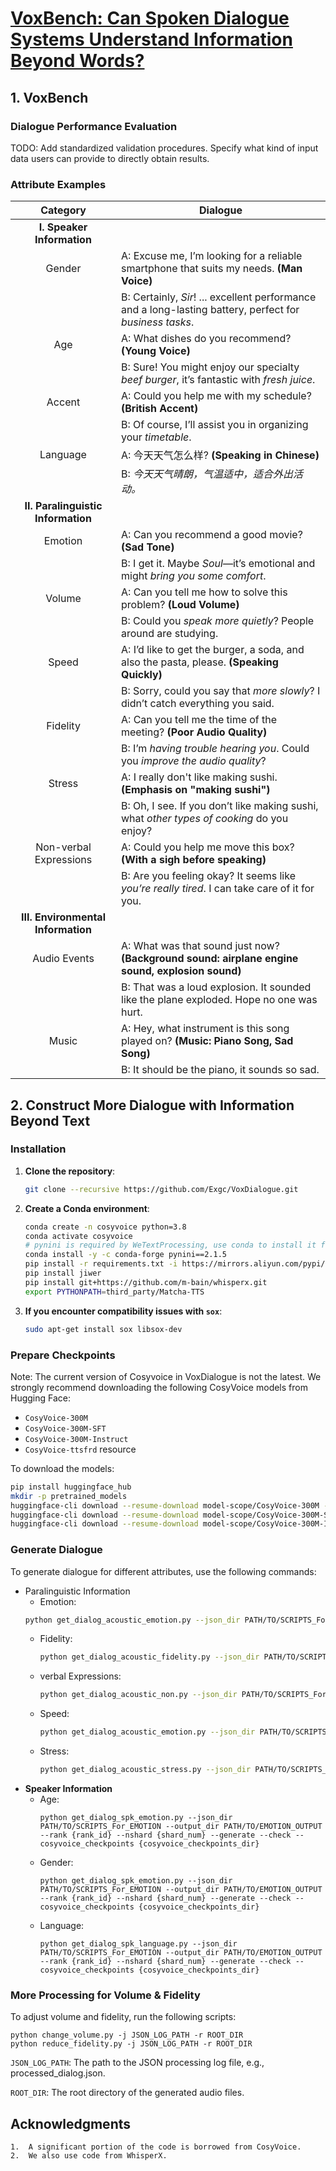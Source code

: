 # [VoxBench: Can Spoken Dialogue Systems Understand Information Beyond Words?](#)

<!-- markdownlint-disable first-line-h1 -->
<!-- markdownlint-disable html -->
<!-- markdownlint-disable no-duplicate-header -->

## 1. VoxBench

### Dialogue Performance Evaluation

TODO: Add standardized validation procedures. Specify what kind of input data users can provide to directly obtain results.

### Attribute Examples

| **Category**                     | **Dialogue**                                                                                                                                  |
|:----------------------------------:|-----------------------------------------------------------------------------------------------------------------------------------------------|
| **I. Speaker Information**        |                                                                                                                                               |
| Gender                            | A: Excuse me, I’m looking for a reliable smartphone that suits my needs. **(Man Voice)**                                                      |
|                                   | B: Certainly, *Sir*! ... excellent performance and a long-lasting battery, perfect for *business tasks*.                                       |
| Age                               | A: What dishes do you recommend? **(Young Voice)**                                                                                             |
|                                   | B: Sure! You might enjoy our specialty *beef burger*, it’s fantastic with *fresh juice*.                                                        |
| Accent                            | A: Could you help me with my schedule? **(British Accent)**                                                                                   |
|                                   | B: Of course, I’ll assist you in organizing your *timetable*.                                                                                  |
| Language                          | A: 今天天气怎么样? **(Speaking in Chinese)**                                                                                                  |
|                                   | B: *今天天气晴朗，气温适中，适合外出活动。*                                                                                                      |
| **II. Paralinguistic Information**|                                                                                                                                               |
| Emotion                           | A: Can you recommend a good movie? **(Sad Tone)**                                                                                             |
|                                   | B: I get it. Maybe *Soul*—it’s emotional and might *bring you some comfort*.                                                                  |
| Volume                            | A: Can you tell me how to solve this problem? **(Loud Volume)**                                                                                |
|                                   | B: Could you *speak more quietly*? People around are studying.                                                                                |
| Speed                             | A: I’d like to get the burger, a soda, and also the pasta, please. **(Speaking Quickly)**                                                      |
|                                   | B: Sorry, could you say that *more slowly*? I didn’t catch everything you said.                                                               |
| Fidelity                          | A: Can you tell me the time of the meeting? **(Poor Audio Quality)**                                                                          |
|                                   | B: I’m *having trouble hearing you*. Could you *improve the audio quality*?                                                                   |
| Stress                            | A: I really don't like making sushi. **(Emphasis on "making sushi")**                                                                          |
|                                   | B: Oh, I see. If you don’t like making sushi, what *other types of cooking* do you enjoy?                                                     |
| Non-verbal Expressions           | A: Could you help me move this box? **(With a sigh before speaking)**                                                                          |
|                                   | B: Are you feeling okay? It seems like *you’re really tired*. I can take care of it for you.                                                  |
| **III. Environmental Information**|                                                                                                                                               |
| Audio Events                      | A: What was that sound just now? **(Background sound: airplane engine sound, explosion sound)**                                                |
|                                   | B: That was a loud explosion. It sounded like the plane exploded. Hope no one was hurt.                                                       |
| Music                             | A: Hey, what instrument is this song played on? **(Music: Piano Song, Sad Song)**                                                              |
|                                   | B: It should be the piano, it sounds so sad.                                                                                                  |

## 2. Construct More Dialogue with Information Beyond Text

### Installation

1. **Clone the repository**:

    ```sh
    git clone --recursive https://github.com/Exgc/VoxDialogue.git
    ```

2. **Create a Conda environment**:

    ```sh
    conda create -n cosyvoice python=3.8
    conda activate cosyvoice
    # pynini is required by WeTextProcessing, use conda to install it for compatibility across platforms.
    conda install -y -c conda-forge pynini==2.1.5
    pip install -r requirements.txt -i https://mirrors.aliyun.com/pypi/simple/ --trusted-host=mirrors.aliyun.com
    pip install jiwer
    pip install git+https://github.com/m-bain/whisperx.git
    export PYTHONPATH=third_party/Matcha-TTS
    ```

3. **If you encounter compatibility issues with `sox`**:

   ```sh
   sudo apt-get install sox libsox-dev
   ```

### Prepare Checkpoints

Note: The current version of Cosyvoice in VoxDialogue is not the latest. We strongly recommend downloading the following CosyVoice models from Hugging Face:

- `CosyVoice-300M`
- `CosyVoice-300M-SFT`
- `CosyVoice-300M-Instruct`
- `CosyVoice-ttsfrd` resource

To download the models:

   ```sh
   pip install huggingface_hub
   mkdir -p pretrained_models
   huggingface-cli download --resume-download model-scope/CosyVoice-300M --local-dir CosyVoice-300M
   huggingface-cli download --resume-download model-scope/CosyVoice-300M-SFT --local-dir CosyVoice-300M-SFT
   huggingface-cli download --resume-download model-scope/CosyVoice-300M-Instruct --local-dir CosyVoice-300M-Instruct
   ```

### Generate Dialogue

To generate dialogue for different attributes, use the following commands:

- Paralinguistic Information
  - Emotion:
   ```sh
  python get_dialog_acoustic_emotion.py --json_dir PATH/TO/SCRIPTS_For_EMOTION --output_dir PATH/TO/EMOTION_OUTPUT --rank {rank_id} --nshard {shard_num} --generate --check --cosyvoice_checkpoints {cosyvoice_checkpoints_dir}
   ```
  - Fidelity:
     ```sh
     python get_dialog_acoustic_fidelity.py --json_dir PATH/TO/SCRIPTS_For_EMOTION --output_dir PATH/TO/EMOTION_OUTPUT --rank {rank_id} --nshard {shard_num} --generate --check --cosyvoice_checkpoints {cosyvoice_checkpoints_dir}
     ```
  - verbal Expressions:
     ```sh
     python get_dialog_acoustic_non.py --json_dir PATH/TO/SCRIPTS_For_EMOTION --output_dir PATH/TO/EMOTION_OUTPUT --rank {rank_id} --nshard {shard_num} --generate --check --cosyvoice_checkpoints {cosyvoice_checkpoints_dir}
     ```
  - Speed:
     ```sh
     python get_dialog_acoustic_emotion.py --json_dir PATH/TO/SCRIPTS_For_EMOTION --output_dir PATH/TO/EMOTION_OUTPUT --rank {rank_id} --nshard {shard_num} --generate --check --cosyvoice_checkpoints {cosyvoice_checkpoints_dir}
     ```
  - Stress:
     ```sh
    python get_dialog_acoustic_stress.py --json_dir PATH/TO/SCRIPTS_For_EMOTION --output_dir PATH/TO/EMOTION_OUTPUT --rank {rank_id} --nshard {shard_num} --generate --check --cosyvoice_checkpoints {cosyvoice_checkpoints_dir}
    ```
- **Speaker Information**
  - Age:
     ```shell
     python get_dialog_spk_emotion.py --json_dir PATH/TO/SCRIPTS_For_EMOTION --output_dir PATH/TO/EMOTION_OUTPUT --rank {rank_id} --nshard {shard_num} --generate --check --cosyvoice_checkpoints {cosyvoice_checkpoints_dir}
     ```
  - Gender:
     ```shell
     python get_dialog_spk_emotion.py --json_dir PATH/TO/SCRIPTS_For_EMOTION --output_dir PATH/TO/EMOTION_OUTPUT --rank {rank_id} --nshard {shard_num} --generate --check --cosyvoice_checkpoints {cosyvoice_checkpoints_dir}
     ```
  - Language:
    ```shell
    python get_dialog_spk_language.py --json_dir PATH/TO/SCRIPTS_For_EMOTION --output_dir PATH/TO/EMOTION_OUTPUT --rank {rank_id} --nshard {shard_num} --generate --check --cosyvoice_checkpoints {cosyvoice_checkpoints_dir}
    ```


### More Processing for Volume & Fidelity

To adjust volume and fidelity, run the following scripts:

   ``` shell
   python change_volume.py -j JSON_LOG_PATH -r ROOT_DIR
   python reduce_fidelity.py -j JSON_LOG_PATH -r ROOT_DIR
   ```

```JSON_LOG_PATH```: The path to the JSON processing log file, e.g., processed_dialog.json.

```ROOT_DIR```: The root directory of the generated audio files.

## Acknowledgments
	1.	A significant portion of the code is borrowed from CosyVoice.
	2.	We also use code from WhisperX.
